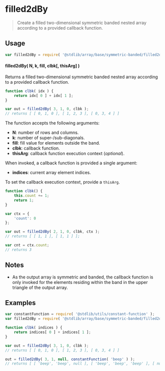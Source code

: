 <!--

@license Apache-2.0

Copyright (c) 2025 The Stdlib Authors.

Licensed under the Apache License, Version 2.0 (the "License");
you may not use this file except in compliance with the License.
You may obtain a copy of the License at

   http://www.apache.org/licenses/LICENSE-2.0

Unless required by applicable law or agreed to in writing, software
distributed under the License is distributed on an "AS IS" BASIS,
WITHOUT WARRANTIES OR CONDITIONS OF ANY KIND, either express or implied.
See the License for the specific language governing permissions and
limitations under the License.

-->

# filled2dBy

> Create a filled two-dimensional symmetric banded nested array according to a provided callback function.

<!-- Section to include introductory text. Make sure to keep an empty line after the intro `section` element and another before the `/section` close. -->

<section class="intro">

</section>

<!-- /.intro -->

<!-- Package usage documentation. -->

<section class="usage">

## Usage

```javascript
var filled2dBy = require( '@stdlib/array/base/symmetric-banded/filled2d-by' );
```

#### filled2dBy( N, k, fill, clbk\[, thisArg] )

Returns a filled two-dimensional symmetric banded nested array according to a provided callback function.

```javascript
function clbk( idx ) {
    return idx[ 0 ] + idx[ 1 ];
}

var out = filled2dBy( 3, 1, 0, clbk );
// returns [ [ 0, 1, 0 ], [ 1, 2, 3 ], [ 0, 3, 4 ] ]
```

The function accepts the following arguments:

-   **N**: number of rows and columns.
-   **k**: number of super-/sub-diagonals.
-   **fill**: fill value for elements outside the band.
-   **clbk**: callback function.
-   **thisArg**: callback function execution context (_optional_).

When invoked, a callback function is provided a single argument:

-   **indices**: current array element indices.

To set the callback execution context, provide a `thisArg`.

<!-- eslint-disable no-invalid-this -->

```javascript
function clbk() {
    this.count += 1;
    return 1;
}

var ctx = {
    'count': 0
};

var out = filled2dBy( 2, 1, 0, clbk, ctx );
// returns [ [ 1, 1 ], [ 1, 1 ] ];

var cnt = ctx.count;
// returns 3
```

</section>

<!-- /.usage -->

<!-- Package usage notes. Make sure to keep an empty line after the `section` element and another before the `/section` close. -->

<section class="notes">

## Notes

-   As the output array is symmetric and banded, the callback function is only invoked for the elements residing within the band in the upper triangle of the output array.

</section>

<!-- /.notes -->

<!-- Package usage examples. -->

<section class="examples">

## Examples

<!-- eslint no-undef: "error" -->

```javascript
var constantFunction = require( '@stdlib/utils/constant-function' );
var filled2dBy = require( '@stdlib/array/base/symmetric-banded/filled2d-by' );

function clbk( indices ) {
    return indices[ 0 ] + indices[ 1 ];
}

var out = filled2dBy( 3, 1, 0, clbk );
// returns [ [ 0, 1, 0 ], [ 1, 2, 3 ], [ 0, 3, 4 ] ]

out = filled2dBy( 3, 1, null, constantFunction( 'beep' ) );
// returns [ [ 'beep', 'beep', null ], [ 'beep', 'beep', 'beep' ], [ null, 'beep', 'beep' ] ]
```

</section>

<!-- /.examples -->

<!-- Section to include cited references. If references are included, add a horizontal rule *before* the section. Make sure to keep an empty line after the `section` element and another before the `/section` close. -->

<section class="references">

</section>

<!-- /.references -->

<!-- Section for related `stdlib` packages. Do not manually edit this section, as it is automatically populated. -->

<section class="related">

</section>

<!-- /.related -->

<!-- Section for all links. Make sure to keep an empty line after the `section` element and another before the `/section` close. -->

<section class="links">

</section>

<!-- /.links -->
